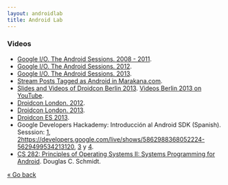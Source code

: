 ```yaml
---
layout: androidlab
title: Android Lab
---
```


### Videos
  * [Google I/O. The Android Sessions. 2008 - 2011](http://www.youtube.com/playlist?list=PL734A052F802C96B9).
  * [Google I/O. The Android Sessions. 2012](http://www.youtube.com/playlist?list=PL4C6BCDE45E05F49E).
  * [Google I/O. The Android Sessions. 2013](http://www.youtube.com/playlist?list=PLOU2XLYxmsIJOOTFfYzhR2d-rcSbBbEE_).
  * [Stream Posts Tagged as Android in Marakana.com](http://marakana.com/s/tags/android).
  * [Slides and Videos of Droidcon Berlin 2013](http://de.droidcon.com/2013/program2013). [Videos Berlin 2013 on YouTube](http://www.youtube.com/watch?v=sgAdBdOEhw8&list=PLuK3AzqWXIUFy02q81fyo1wpO_ItHKlC7).
  * [Droidcon London. 2012](http://skillsmatter.com/live/droidcon-2012).
  * [Droidcon London. 2013](http://skillsmatter.com/live/droidcon-2013).
  * [Droidcon ES 2013](http://www.one-tab.com/page/HkqZVRsCTyuf9I1yDRB-jg).
  * Google Developers Hackademy: Introducción al Android SDK (Spanish). Sesssion: [1](https://developers.google.com/live/shows/5862988368052224), [2]()https://developers.google.com/live/shows/5862988368052224-5629499534213120, [3](https://developers.google.com/live/shows/5862988368052224-5707702298738688) y  [4](https://developers.google.com/live/shows/5862988368052224-5668600916475904).
  * [CS 282: Principles of Operating Systems II: Systems Programming for Android](http://www.dre.vanderbilt.edu/~schmidt/cs282/). Douglas C. Schmidt.

[&laquo; Go back](./)